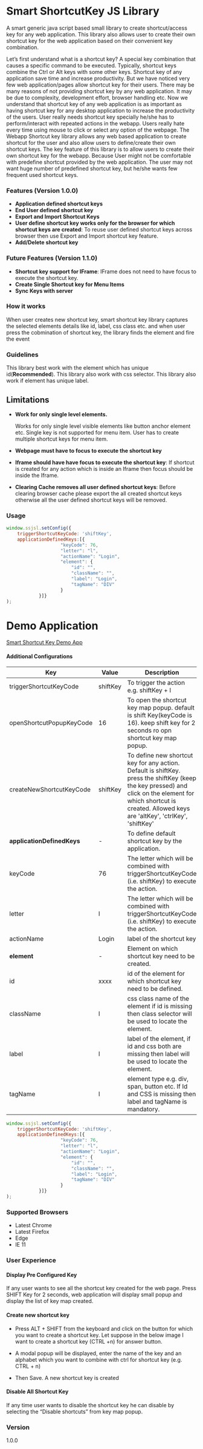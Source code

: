 # Smart ShortcutKey JS Library

A smart generic java script based small library to create shortcut/access key for any web
application. This library also allows user to create their own shortcut key for the web
application based on their convenient key combination.

Let’s first understand what is a shortcut key? A special key combination that causes a
specific command to be executed. Typically, shortcut keys combine the Ctrl or Alt keys with
some other keys. Shortcut key of any application save time and increase productivity. But we
have noticed very few web application/pages allow shortcut key for their users. There may be
many reasons of not providing shortcut key by any web application. It may be due to complexity,
development effort, browser handling etc. Now we understand that shortcut key of any web
application is as important as having shortcut key for any desktop application to increase the
productivity of the users. User really needs shortcut key specially he/she has to perform/interact
with repeated actions in the webapp. Users really hate every time using mouse to click or select
any option of the webpage.
The Webapp Shortcut key library allows any web based application to create shortcut
for the user and also allow users to define/create their own shortcut keys. The key feature of
this library is to allow users to create their own shortcut key for the webapp. Because User
might not be comfortable with predefine shortcut provided by the web application. The user may
not want huge number of predefined shortcut key, but he/she wants few frequent used shortcut
keys.

### Features (Version 1.0.0)

- **Application defined shortcut keys**
- **End User defined shortcut key**
- **Export and Import Shortcut Keys**
- **User define shortcut key works only for the browser for which shortcut keys are created**: To reuse user defined shortcut keys across browser then use Export and Import shortcut key feature.
- **Add/Delete shortcut key**

### Future Features (Version 1.1.0)

- **Shortcut key support for IFrame**: IFrame does not need to have focus to execute the shortcut key.
- **Create Single Shortcut key for Menu Items**
- **Sync Keys with server**

### How it works
When user creates new shortcut key, smart shortcut key library captures the selected elements details like id, label, css class etc. and when user press the cobmination of shortcut key, the library finds the element and fire the event

### Guidelines
This library best work with the element which has unique id(**Recommended**). 
This library also work with css selector.
This library also work if element has unique label.

## Limitations
- **Work for only single level elements.**

    Works for only single level visible elements like button anchor element etc. Single key is not supported for menu item. User has to create multiple shortcut keys for menu item.

- **Webpage must have to focus to execute the shortcut key**
- **Iframe should have have focus to execute the shortcut key**: If shortcut is created for any action which is inside an Iframe then focus should be inside the Iframe.
- **Clearing Cache removes all user defined shortcut keys**: Before clearing browser cache please export the all created shortcut keys otherwise all the user defined shortcut keys will be removed.

### Usage


```js
window.ssjsl.setConfig({
    triggerShortcutKeyCode: 'shiftKey',
    applicationDefinedKeys:[{
                    "keyCode": 76,
                    "letter": "l",
                    "actionName": "Login",
                    "element": {
                        "id": "",
                        "className": "",
                        "label": "Login",
                        "tagName": "DIV"
                    }
            }]}
);
```

# Demo Application
<a href="https://smart-shortcutkey-js-library.herokuapp.com/" target="_blank">Smart Shortcut Key Demo App</a>

#### Additional Configurations

|           Key                 |      Value     |                                                   Description                                         |
|-------------------------------|----------------|-------------------------------------------------------------------------------------------------------|
|   triggerShortcutKeyCode      | shiftKey       |    To trigger the action e.g. shiftKey + l                                                            |
|   openShortcutPopupKeyCode    | 16             |    To open the shortcut key map popup.  default is shift Key(keyCode is 16). keep shift key for 2 seconds ro opn shortcut key map popup.|
|   createNewShortcutKeyCode    | shiftKey       |    To define new shortcut key for any action. Default is shiftKey. press the shiftKey (keep the key pressed) and click on the element for which shortcut is created. Allowed keys are 'altKey', 'ctrlKey', 'shiftKey'                                                          |
|   **applicationDefinedKeys**  |   -            |    To define default shortcut key by the application.                                                                                                 |
|       keyCode                 |   76           |    The letter which will be combined with triggerShortcutKeyCode (i.e. shiftKey) to execute the action.|
|       letter                  |   l            |    The letter which will be combined with triggerShortcutKeyCode (i.e. shiftKey) to execute the action.|
|       actionName              |   Login        |    label of the shortcut key|
|       **element**             |   -            |    Element on which shortcut key need to be created.                                                                                                   |
|           id                  |   xxxx         |    id of the element for which shortcut key need to be defined.                                        |
|           className           |   l            |    css class name of the element if id is missing then class selector will be used to locate the element.|
|           label               |   l            |    label of the element, if id and css both are missing then label will be used to locate the element.|
|           tagName             |   l            |    element type e.g. div, span, button etc. If Id and CSS is missing then label and tagName is mandatory.|


```js
window.ssjsl.setConfig({
    triggerShortcutKeyCode: 'shiftKey',
    applicationDefinedKeys:[{
                    "keyCode": 76,
                    "letter": "l",
                    "actionName": "Login",
                    "element": {
                        "id": "",
                        "className": "",
                        "label": "Login",
                        "tagName": "DIV"
                    }
            }]}
);
```

### Supported Browsers
- Latest Chrome
- Latest Firefox
- Edge
- IE 11
### User Experience

#### Display Pre Configured Key
If any user wants to see all the shortcut key created for the web page. Press SHIFT Key
for 2 seconds, web application will display small popup and display the list of key map created.

#### Create new shortcut key
- Press ALT + SHIFT from the keyboard and click on the button for which you
want to create a shortcut key. Let suppose in the below image I want to create a
shortcut key (CTRL +n) for answer button.

- A modal popup will be displayed, enter the name of the key and an alphabet
which you want to combine with ctrl for shortcut key (e.g. CTRL + n)

- Then Save. A new shortcut key is created

#### Disable All Shortcut Key
If any time user wants to disable the shortcut key he can disable by selecting the “Disable
shortcuts” from key map popup.

### Version
1.0.0